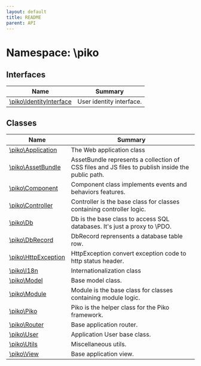 ```yaml
---
layout: default
title: README
parent: API
---
```


# Namespace: \piko


## Interfaces

| Name | Summary |
| ---- | ------- |
| [\piko\IdentityInterface](IdentityInterface.md) | User identity interface. |

## Classes

| Name | Summary |
| ---- | ------- |
| [\piko\Application](Application.md) | The Web application class |
| [\piko\AssetBundle](AssetBundle.md) | AssetBundle represents a collection of CSS files and JS files to publish inside the public path. |
| [\piko\Component](Component.md) | Component class implements events and behaviors features. |
| [\piko\Controller](Controller.md) | Controller is the base class for classes containing controller logic. |
| [\piko\Db](Db.md) | Db is the base class to access SQL databases. It&#039;s just a proxy to \PDO. |
| [\piko\DbRecord](DbRecord.md) | DbRecord reprensents a database table row. |
| [\piko\HttpException](HttpException.md) | HttpException convert exception code to http status header. |
| [\piko\I18n](I18n.md) | Internationalization class |
| [\piko\Model](Model.md) | Base model class. |
| [\piko\Module](Module.md) | Module is the base class for classes containing module logic. |
| [\piko\Piko](Piko.md) | Piko is the helper class for the Piko framework. |
| [\piko\Router](Router.md) | Base application router. |
| [\piko\User](User.md) | Application User base class. |
| [\piko\Utils](Utils.md) | Miscellaneous utils. |
| [\piko\View](View.md) | Base application view. |

